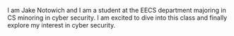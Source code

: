 I am Jake Notowich and I am a student at the EECS department majoring in CS minoring in cyber security. I am excited to dive into this class and finally explore my interest in cyber security. 

